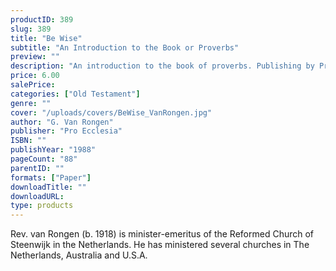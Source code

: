 ```yaml
---
productID: 389
slug: 389
title: "Be Wise"
subtitle: "An Introduction to the Book or Proverbs"
preview: ""
description: "An introduction to the book of proverbs. Publishing by Pro Ecclesia Publishers."
price: 6.00
salePrice: 
categories: ["Old Testament"]
genre: ""
cover: "/uploads/covers/BeWise_VanRongen.jpg"
author: "G. Van Rongen"
publisher: "Pro Ecclesia"
ISBN: ""
publishYear: "1988"
pageCount: "88"
parentID: ""
formats: ["Paper"]
downloadTitle: ""
downloadURL: 
type: products
---
```

Rev. van Rongen (b. 1918) is minister-emeritus of the Reformed Church of Steenwijk in the Netherlands. He has ministered several churches in The Netherlands, Australia and U.S.A.
